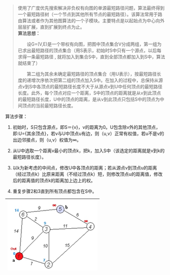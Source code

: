 > 使用了广度优先搜索解决非负权有向图的单源最短路径问题，算法最终得到一个最短路径树（一个节点到其他所有节点的最短路径）。该算法常用于路由算法或者作为其他图算法的一个子模块。主要特点是以起始点为中心向外层层扩展，直到扩展到终点为止。  
> **算法思想：**
>
> 　　设G=\(V,E\)是一个带权有向图，把图中顶点集合V分成两组，第一组为已求出最短路径的顶点集合（用S表示，初始时S中只有一个源点，以后每求得一条最短路径 , 就将加入到集合S中，直到全部顶点都加入到S中，算法就结束了）
>
> 　　第二组为其余未确定最短路径的顶点集合（用U表示），按最短路径长度的递增次序依次把第二组的顶点加入S中。在加入的过程中，总保持从源点v到S中各顶点的最短路径长度不大于从源点v到U中任何顶点的最短路径长度。此外，每个顶点对应一个距离，S中的顶点的距离就是从v到此顶点的最短路径长度，U中的顶点的距离，是从v到此顶点只包括S中的顶点为中间顶点的当前最短路径长度。

算法步骤：

1. 初始时，S只包含源点，即S＝{v}，v的距离为0。U包含除v外的其他顶点，即:U={其余顶点}，若v与U中顶点u有边，则（u,v）正常有权值，若u不是v的出边邻接点，则（u,v）权值为∞。

2. 从U中选取一个距离v最小的顶点k，把k，加入S中（该选定的距离就是v到k的最短路径长度）。

3. 以k为新考虑的中间点，修改U中各顶点的距离；若从源点v到顶点u的距离（经过顶点k）比原来距离（不经过顶点k）短，则修改顶点u的距离值，修改后的距离值的顶点k的距离加上边上的权。

4. 重复步骤2和3直到所有顶点都包含在S中。

| ![](/assets/import6.16.1.png) |
| :---: |


